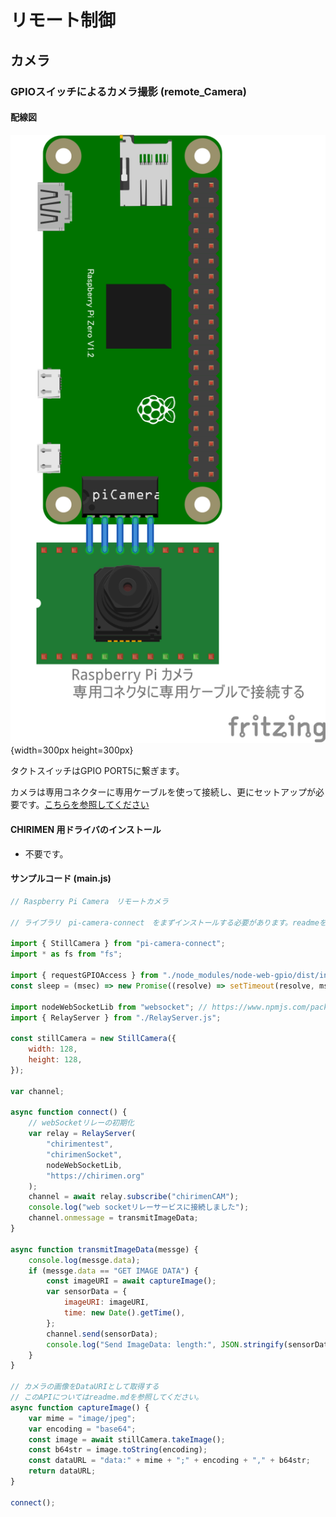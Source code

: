 # リモート制御

## カメラ

### GPIOスイッチによるカメラ撮影 (remote_Camera)

#### 配線図

![配線図](./PiZero_remote_camera.png "schematic"){width=300px height=300px}

タクトスイッチはGPIO PORT5に繋ぎます。

カメラは専用コネクターに専用ケーブルを使って接続し、更にセットアップが必要です。[こちらを参照してください](../gpio-camera/readme.md)

#### CHIRIMEN 用ドライバのインストール

- 不要です。

#### サンプルコード (main.js)

```javascript
// Raspberry Pi Camera　リモートカメラ

// ライブラリ　pi-camera-connect　をまずインストールする必要があります。readmeを参照してください。

import { StillCamera } from "pi-camera-connect";
import * as fs from "fs";

import { requestGPIOAccess } from "./node_modules/node-web-gpio/dist/index.js";
const sleep = (msec) => new Promise((resolve) => setTimeout(resolve, msec));

import nodeWebSocketLib from "websocket"; // https://www.npmjs.com/package/websocket
import { RelayServer } from "./RelayServer.js";

const stillCamera = new StillCamera({
	width: 128,
	height: 128,
});

var channel;

async function connect() {
	// webSocketリレーの初期化
	var relay = RelayServer(
		"chirimentest",
		"chirimenSocket",
		nodeWebSocketLib,
		"https://chirimen.org"
	);
	channel = await relay.subscribe("chirimenCAM");
	console.log("web socketリレーサービスに接続しました");
	channel.onmessage = transmitImageData;
}

async function transmitImageData(messge) {
	console.log(messge.data);
	if (messge.data == "GET IMAGE DATA") {
		const imageURI = await captureImage();
		var sensorData = {
			imageURI: imageURI,
			time: new Date().getTime(),
		};
		channel.send(sensorData);
		console.log("Send ImageData: length:", JSON.stringify(sensorData).length);
	}
}

// カメラの画像をDataURIとして取得する
// このAPIについてはreadme.mdを参照してください。
async function captureImage() {
	var mime = "image/jpeg";
	var encoding = "base64";
	const image = await stillCamera.takeImage();
	const b64str = image.toString(encoding);
	const dataURL = "data:" + mime + ";" + encoding + "," + b64str;
	return dataURL;
}

connect();
```
